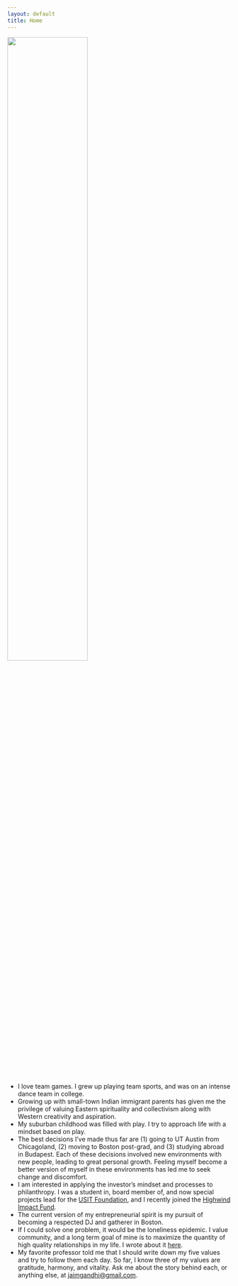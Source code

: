 ```yaml
---
layout: default
title: Home
---
```


<img src="{{ site.url }}/assets/images/about.jpg" width="60%"> 
<br/>
<a href="https://www.linkedin.com/in/jai-gandhi/" style="color: inherit;" target="_blank"><i class="fa fa-linkedin"></i></a>
<a href="https://www.instagram.com/_jaigandhi/" style="color: inherit;" target="_blank"><i class="fa fa-instagram"></i></a>

- I love team games. I grew up playing team sports, and was on an intense dance team in college.
- Growing up with small-town Indian immigrant parents has given me the privilege of valuing Eastern spirituality and collectivism along with Western creativity and aspiration.
- My suburban childhood was filled with play. I try to approach life with a mindset based on play.
- The best decisions I’ve made thus far are (1) going to UT Austin from Chicagoland, (2) moving to Boston post-grad, and (3) studying abroad in Budapest. Each of these decisions involved new environments with new people, leading to great personal growth. Feeling myself become a better version of myself in these environments has led me to seek change and discomfort.
- I am interested in applying the investor’s mindset and processes to philanthropy. I was a student in, board member of, and now special projects lead for the [USIT Foundation](https://www.usitfoundation.org/), and I recently joined the [Highwind Impact Fund](https://highwindimpact.wordpress.com/).
- The current version of my entrepreneurial spirit is my pursuit of becoming a respected DJ and gatherer in Boston.
- If I could solve one problem, it would be the loneliness epidemic. I value community, and a long term goal of mine is to maximize the quantity of high quality relationships in my life. I wrote about it [here](https://jaigandhi.substack.com/p/reimagining-consumer-social?r=72hf1).
- My favorite professor told me that I should write down my five values and try to follow them each day. So far, I know three of my values are gratitude, harmony, and vitality. Ask me about the story behind each, or anything else, at [jaimgandhi@gmail.com](mailto:jaimgandhi@gmail.com).